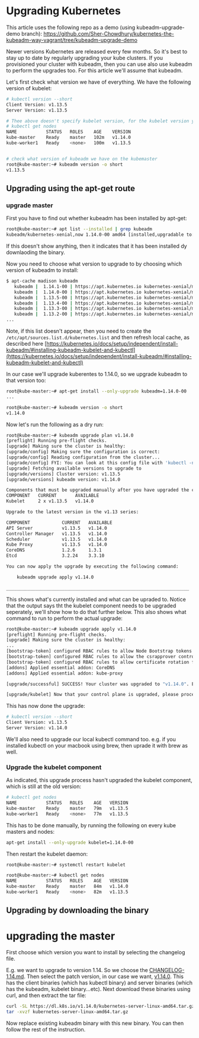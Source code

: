 # Upgrading Kubernetes


This article uses the following repo as a demo (using kubeadm-upgrade-demo branch): https://github.com/Sher-Chowdhury/kubernetes-the-kubeadm-way-vagrant/tree/kubeadm-upgrade-demo

Newer versions Kubernetes are released every few months. So it's best to stay up to date by regularly upgrading your kube clusters. If you provisioned your cluster with kubeadm, then you can use also use kubeadm to perform the upgrades too. For this article we'll assume that kubeadm.

Let's first check what version we have of everything. We have the following version of kubelet:

```bash
# kubectl version --short
Client Version: v1.13.5
Server Version: v1.13.5

# Thee above doesn't specify kubelet version, for the kubelet version you need to run:
# kubectl get nodes
NAME           STATUS   ROLES    AGE    VERSION
kube-master    Ready    master   102m   v1.14.0
kube-worker1   Ready    <none>   100m   v1.13.5


# check what version of kubeadm we have on the kubemaster
root@kube-master:~# kubeadm version -o short
v1.13.5
```

## Upgrading using the apt-get route

### upgrade master
First you have to find out whether kubeadm has been installed by apt-get:

```bash
root@kube-master:~# apt list --installed | grep kubeadm
kubeadm/kubernetes-xenial,now 1.14.0-00 amd64 [installed,upgradable to: 1.14.1-00]
```
If this doesn't show anything, then it indicates that it has been installed dy downlaoding the binary. 




Now you need to choose what version to upgrade to by choosing which version of kubeadm to install:

```bash 
$ apt-cache madison kubeadm
   kubeadm |  1.14.1-00 | https://apt.kubernetes.io kubernetes-xenial/main amd64 Packages
   kubeadm |  1.14.0-00 | https://apt.kubernetes.io kubernetes-xenial/main amd64 Packages
   kubeadm |  1.13.5-00 | https://apt.kubernetes.io kubernetes-xenial/main amd64 Packages
   kubeadm |  1.13.4-00 | https://apt.kubernetes.io kubernetes-xenial/main amd64 Packages
   kubeadm |  1.13.3-00 | https://apt.kubernetes.io kubernetes-xenial/main amd64 Packages
   kubeadm |  1.13.2-00 | https://apt.kubernetes.io kubernetes-xenial/main amd64 Packages
...

```


Note, if this list doesn't appear, then you need to create the `/etc/apt/sources.list.d/kubernetes.list` and then refresh local cache, as described here [https://kubernetes.io/docs/setup/independent/install-kubeadm/#installing-kubeadm-kubelet-and-kubectl](https://kubernetes.io/docs/setup/independent/install-kubeadm/#installing-kubeadm-kubelet-and-kubectl) 

In our case we'll upgrade kuberentes to 1.14.0, so we upgrade kubeadm to that version too:

```bash
root@kube-master:~# apt-get install --only-upgrade kubeadm=1.14.0-00
...

root@kube-master:~# kubeadm version -o short
v1.14.0
```

Now let's run the following as a dry run:

```bash
root@kube-master:~# kubeadm upgrade plan v1.14.0
[preflight] Running pre-flight checks.
[upgrade] Making sure the cluster is healthy:
[upgrade/config] Making sure the configuration is correct:
[upgrade/config] Reading configuration from the cluster...
[upgrade/config] FYI: You can look at this config file with 'kubectl -n kube-system get cm kubeadm-config -oyaml'
[upgrade] Fetching available versions to upgrade to
[upgrade/versions] Cluster version: v1.13.5
[upgrade/versions] kubeadm version: v1.14.0

Components that must be upgraded manually after you have upgraded the control plane with 'kubeadm upgrade apply':
COMPONENT   CURRENT       AVAILABLE
Kubelet     2 x v1.13.5   v1.14.0

Upgrade to the latest version in the v1.13 series:

COMPONENT            CURRENT   AVAILABLE
API Server           v1.13.5   v1.14.0
Controller Manager   v1.13.5   v1.14.0
Scheduler            v1.13.5   v1.14.0
Kube Proxy           v1.13.5   v1.14.0
CoreDNS              1.2.6     1.3.1
Etcd                 3.2.24    3.3.10

You can now apply the upgrade by executing the following command:

	kubeadm upgrade apply v1.14.0

_____________________________________________________________________
```


This shows what's currently installed and what can be upraded to. Notice that the output says tht the kubelet component needs to be upgraded seperately, we'll show how to do that further below. This also shows what command to run to perform the actual upgrade:


```bash
root@kube-master:~# kubeadm upgrade apply v1.14.0
[preflight] Running pre-flight checks.
[upgrade] Making sure the cluster is healthy:
...
[bootstrap-token] configured RBAC rules to allow Node Bootstrap tokens to post CSRs in order for nodes to get long term certificate credentials
[bootstrap-token] configured RBAC rules to allow the csrapprover controller automatically approve CSRs from a Node Bootstrap Token
[bootstrap-token] configured RBAC rules to allow certificate rotation for all node client certificates in the cluster
[addons] Applied essential addon: CoreDNS
[addons] Applied essential addon: kube-proxy

[upgrade/successful] SUCCESS! Your cluster was upgraded to "v1.14.0". Enjoy!

[upgrade/kubelet] Now that your control plane is upgraded, please proceed with upgrading your kubelets if you haven't already done so.
```

This has now done the upgrade:

```bash
# kubectl version --short
Client Version: v1.13.5
Server Version: v1.14.0
```

We'll also need to upgrade our local kubectl command too. e.g. if you installed kubectl on your macbook using brew, then uprade it with brew as well.



### Upgrade the kubelet component
As indicated, this upgrade process hasn't upgraded the kubelet component, which is still at the old version:

```bash
# kubectl get nodes
NAME           STATUS   ROLES    AGE   VERSION
kube-master    Ready    master   79m   v1.13.5
kube-worker1   Ready    <none>   77m   v1.13.5
```

This has to be done manually, by running the following on every kube masters and nodes:

```bash
apt-get install --only-upgrade kubelet=1.14.0-00
```

Then restart the kubelet daemon:

```bash
root@kube-master:~# systemctl restart kubelet

root@kube-master:~# kubectl get nodes
NAME           STATUS   ROLES    AGE   VERSION
kube-master    Ready    master   84m   v1.14.0
kube-worker1   Ready    <none>   82m   v1.13.5
```

## Upgrading by downloading the binary

# upgrading the master
First choose which version you want to install by selecting the changelog file. 

E.g. we want to upgrade to version 1.14. So we choose the [CHANGELOG-1.14.md](https://github.com/kubernetes/kubernetes/blob/master/CHANGELOG-1.14.md). Then select the patch version, in our case we want, [v1.14.0](https://github.com/kubernetes/kubernetes/blob/master/CHANGELOG-1.14.md#v1140). This has the client binaries (which has kubectl binary) and server binaries (which has the kubeadm, kubelet binary...etc). Next download these binaries using curl, and then extract the tar file:

```bash
curl -SL https://dl.k8s.io/v1.14.0/kubernetes-server-linux-amd64.tar.gz -o kubernetes-server-linux-amd64.tar.gz
tar -xvzf kubernetes-server-linux-amd64.tar.gz
```

Now replace existing kubeadm binary with this new binary. You can then follow the rest of the instruction. 
